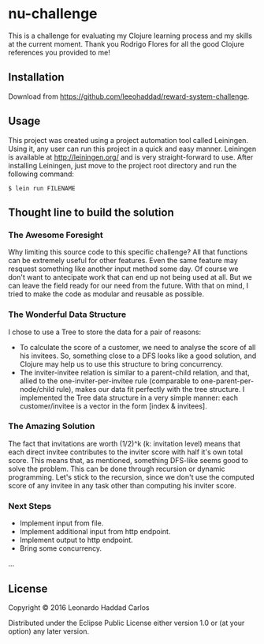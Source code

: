 # nu-challenge

This is a challenge for evaluating my Clojure learning process and my skills at the current moment.
Thank you Rodrigo Flores for all the good Clojure references you provided to me!

## Installation

Download from https://github.com/leeohaddad/reward-system-challenge.

## Usage

This project was created using a project automation tool called Leiningen. Using it, any user can run this project in a quick and easy manner.
Leiningen is available at http://leiningen.org/ and is very straight-forward to use.
After installing Leiningen, just move to the project root directory and run the following command:

    $ lein run FILENAME

## Thought line to build the solution

### The Awesome Foresight

Why limiting this source code to this specific challenge? All that functions can be extremely useful for other features.
Even the same feature may resquest something like another input method some day.
Of course we don't want to antecipate work that can end up not being used at all. But we can leave the field ready for our need from the future.
With that on mind, I tried to make the code as modular and reusable as possible.

### The Wonderful Data Structure

I chose to use a Tree to store the data for a pair of reasons:
 - To calculate the score of a customer, we need to analyse the score of all his invitees. So, something close to a DFS looks like a good solution, and Clojure may help us to use this structure to bring concurrency.
 - The inviter-invitee relation is similar to a parent-child relation, and that, allied to the one-inviter-per-invitee rule (comparable to one-parent-per-node/child rule), makes our data fit perfectly with the tree structure.
I implemented the Tree data structure in a very simple manner: each customer/invitee is a vector in the form [index & invitees].

### The Amazing Solution

The fact that invitations are worth (1/2)^k (k: invitation level) means that each direct invitee contributes to the inviter score with half it's own total score.
This means that, as mentioned, something DFS-like seems good to solve the problem.
This can be done through recursion or dynamic programming. Let's stick to the recursion, since we don't use the computed score of any invitee in any task other than computing his inviter score. 

### Next Steps

 - Implement input from file.
 - Implement additional input from http endpoint.
 - Implement output to http endpoint.
 - Bring some concurrency.

...

## License

Copyright © 2016 Leonardo Haddad Carlos

Distributed under the Eclipse Public License either version 1.0 or (at
your option) any later version.
